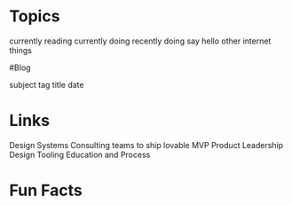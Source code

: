 # Topics

currently reading
currently doing
recently doing
say hello
other internet things

#Blog

subject tag
title
date

# Links

Design Systems
Consulting teams to ship lovable MVP
Product Leadership
Design Tooling
Education and Process

# Fun Facts
